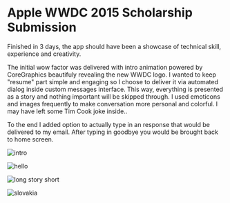 Apple WWDC 2015 Scholarship Submission
======================================

Finished in 3 days, the app should have been a showcase of technical skill, experience and creativity. 

The initial wow factor was delivered with intro animation powered by CoreGraphics beautifuly
revealing the new WWDC logo. 
I wanted to keep "resume" part simple and engaging so I choose
to deliver it via automated dialog inside custom messages interface. This way, everything
is presented as a story and nothing important will be skipped through. I used emoticons and images
frequently to make conversation more personal and colorful. I may have left some Tim Cook joke inside..

To the end I added option to actually type in an response that would be delivered to my email. After typing 
in goodbye you would be brought back to home screen.

![intro](screen1.png)

![hello](screen2.png)

![long story short](screen3.png)

![slovakia](screen4.png)
